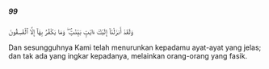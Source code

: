 ##### 99

<span class="ayah">وَلَقَدْ أَنزَلْنَآ إِلَيْكَ ءَايَٰتٍۭ بَيِّنَٰتٍۢ ۖ وَمَا يَكْفُرُ بِهَآ إِلَّا ٱلْفَٰسِقُونَ</span>

<span class="ayah_translation">Dan sesungguhnya Kami telah menurunkan kepadamu ayat-ayat yang jelas; dan tak ada yang ingkar kepadanya, melainkan orang-orang yang fasik.</span>
